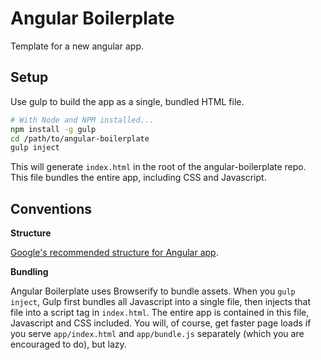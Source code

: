 # Angular Boilerplate

Template for a new angular app.

## Setup

Use gulp to build the app as a single, bundled HTML file.

```sh
# With Node and NPM installed...
npm install -g gulp
cd /path/to/angular-boilerplate
gulp inject
```

This will generate `index.html` in the root of the angular-boilerplate repo. This file bundles the entire app, including CSS and Javascript.

## Conventions

**Structure**

[Google's recommended structure for Angular app](https://docs.google.com/document/d/1XXMvReO8-Awi1EZXAXS4PzDzdNvV6pGcuaF4Q9821Es/pub).

**Bundling**

Angular Boilerplate uses Browserify to bundle assets. When you `gulp inject`, Gulp first bundles all Javascript into a single file, then injects that file into a script tag in `index.html`. The entire app is contained in this file, Javascript and CSS included. You will, of course, get faster page loads if you serve `app/index.html` and `app/bundle.js` separately (which you are encouraged to do), but lazy.
